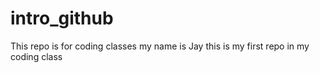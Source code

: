 # intro_github
This repo is for coding classes
my name is Jay
this is my first repo in my coding class
